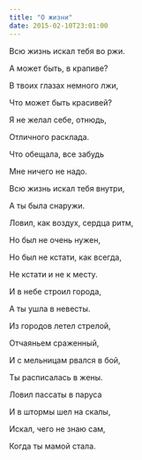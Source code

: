 ```yaml
---
title: "О жизни"
date: 2015-02-10T23:01:00
---
```


Всю жизнь искал тебя во ржи.

А может быть, в крапиве?

В твоих глазах немного лжи, 

Что может быть красивей?

Я не желал себе, отнюдь,

Отличного расклада. 

Что обещала, все забудь

Мне ничего не надо.



Всю жизнь искал тебя внутри,

А ты была снаружи.

Ловил, как воздух, сердца ритм,

Но был не очень нужен,

Но был не кстати, как всегда,

Не кстати и не к месту. 

И в небе строил города,

А ты ушла в невесты.



Из городов летел стрелой,

Отчаяньем сраженный,

И с мельницам рвался в бой,

Ты расписалась в жены.

Ловил пассаты в паруса

И в штормы шел на скалы,

Искал, чего не знаю сам,

Когда ты мамой стала.

